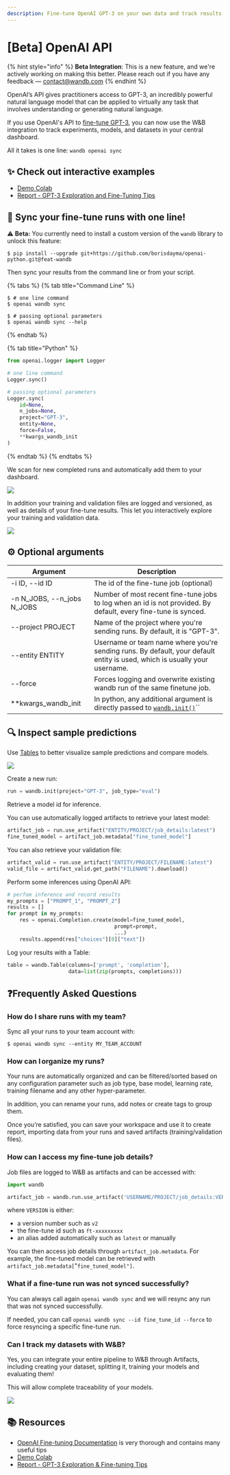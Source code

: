 ```yaml
---
description: Fine-tune OpenAI GPT-3 on your own data and track results with W&B
---
```


# \[Beta] OpenAI API

{% hint style="info" %}
**Beta Integration**: This is a new feature, and we're actively working on making this better. Please reach out if you have any feedback — contact@wandb.com
{% endhint %}

OpenAI’s API gives practitioners access to GPT-3, an incredibly powerful natural language model that can be applied to virtually any task that involves understanding or generating natural language.

If you use OpenAI's API to [fine-tune GPT-3](https://beta.openai.com/docs/guides/fine-tuning), you can now use the W\&B integration to track experiments, models, and datasets in your central dashboard.

All it takes is one line: `wandb openai sync`

## :sparkles: Check out interactive examples

* [Demo Colab](http://wandb.me/openai-colab)
* [Report - GPT-3 Exploration and Fine-Tuning Tips](http://wandb.me/openai-report)

## :tada: Sync your fine-tune runs with one line!

:warning: **Beta:** You currently need to install a custom version of the `wandb` library to unlock this feature:

```shell-session
$ pip install --upgrade git+https://github.com/borisdayma/openai-python.git@feat-wandb
```

Then sync your results from the command line or from your script.

{% tabs %}
{% tab title="Command Line" %}
```shell-session
$ # one line command
$ openai wandb sync

$ # passing optional parameters
$ openai wandb sync --help
```
{% endtab %}

{% tab title="Python" %}
```python
from openai.logger import Logger

# one line command
Logger.sync()

# passing optional parameters
Logger.sync(
    id=None,
    n_jobs=None,
    project="GPT-3",
    entity=None,
    force=False,
    **kwargs_wandb_init
)
```
{% endtab %}
{% endtabs %}

We scan for new completed runs and automatically add them to your dashboard.

![](<../../../.gitbook/assets/image (168).png>)

In addition your training and validation files are logged and versioned, as well as details of your fine-tune results. This let you interactively explore your training and validation data.

![](<../../../.gitbook/assets/image (167).png>)

## :gear: Optional arguments

| Argument                      | Description                                                                                                               |
| ----------------------------- | ------------------------------------------------------------------------------------------------------------------------- |
| -i ID, --id ID                | The id of the fine-tune job (optional)                                                                                    |
| -n N\_JOBS, --n\_jobs N\_JOBS | Number of most recent fine-tune jobs to log when an id is not provided. By default, every fine-tune is synced.            |
| --project PROJECT             | Name of the project where you're sending runs. By default, it is "GPT-3".                                                 |
| --entity ENTITY               | Username or team name where you're sending runs. By default, your default entity is used, which is usually your username. |
| --force                       | Forces logging and overwrite existing wandb run of the same finetune job.                                                 |
| \*\*kwargs\_wandb\_init       | In python, any additional argument is directly passed to [`wandb.init()`](../../../ref/python/init.md)``                  |

## 🔍 Inspect sample predictions

Use [Tables](../../data-vis/) to better visualize sample predictions and compare models.

![](<../../../.gitbook/assets/image (161).png>)

Create a new run:

```python
run = wandb.init(project="GPT-3", job_type="eval")
```

Retrieve a model id for inference.

You can use automatically logged artifacts to retrieve your latest model:

```python
artifact_job = run.use_artifact("ENTITY/PROJECT/job_details:latest")
fine_tuned_model = artifact_job.metadata["fine_tuned_model"]
```

You can also retrieve your validation file:

```python
artifact_valid = run.use_artifact("ENTITY/PROJECT/FILENAME:latest")
valid_file = artifact_valid.get_path("FILENAME").download()
```

Perform some inferences using OpenAI API:

```python
# perfom inference and record results
my_prompts = ["PROMPT_1", "PROMPT_2"]
results = []
for prompt in my_prompts:
    res = openai.Completion.create(model=fine_tuned_model,
                                   prompt=prompt,
                                   ...)
    results.append(res["choices"][0]["text"])
```

Log your results with a Table:

```python
table = wandb.Table(columns=['prompt', 'completion'],
                    data=list(zip(prompts, completions)))
```

## :question:Frequently Asked Questions

### How do I share runs with my team?

Sync all your runs to your team account with:

```shell-session
$ openai wandb sync --entity MY_TEAM_ACCOUNT
```

### How can I organize my runs?

Your runs are automatically organized and can be filtered/sorted based on any configuration parameter such as job type, base model, learning rate, training filename and any other hyper-parameter.

In addition, you can rename your runs, add notes or create tags to group them.

Once you’re satisfied, you can save your workspace and use it to create report, importing data from your runs and saved artifacts (training/validation files).

### How can I access my fine-tune job details?

Job files are logged to W\&B as artifacts and can be accessed with:

```python
import wandb

artifact_job = wandb.run.use_artifact('USERNAME/PROJECT/job_details:VERSION')
```

&#x20;where `VERSION` is either:

* a version number such as `v2`
* the fine-tune id such as `ft-xxxxxxxxx`
* an alias added automatically such as `latest` or manually

You can then access job details through `artifact_job.metadata`. For example, the fine-tuned model can be retrieved with `artifact_job.metadata[`"`fine_tuned_model"]`.

### What if a fine-tune run was not synced successfully?

You can always call again `openai wandb sync` and we will resync any run that was not synced successfully.

If needed, you can call `openai wandb sync --id fine_tune_id --force` to force resyncing a specific fine-tune run.

### Can I track my datasets with W\&B?

Yes, you can integrate your entire pipeline to W\&B through Artifacts, including creating your dataset, splitting it, training your models and evaluating them!

This will allow complete traceability of your models.

![](<../../../.gitbook/assets/image (165).png>)

## :books: Resources

* [OpenAI Fine-tuning Documentation](https://beta.openai.com/docs/guides/fine-tuning) is very thorough and contains many useful tips
* [Demo Colab](http://wandb.me/openai-colab)
* [Report - GPT-3 Exploration & Fine-tuning Tips](http://wandb.me/openai-report)
